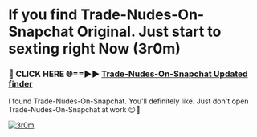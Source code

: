 # If you find Trade-Nudes-On-Snapchat Original. Just start to sexting right Now (3r0m)

<h3>🔴 CLICK HERE 🌐==►► <a href="https://tinyurl.com/mtbk5fxa" rel="nofollow">Trade-Nudes-On-Snapchat Updated finder</a></h3>

I found Trade-Nudes-On-Snapchat. You'll definitely like. Just don't open Trade-Nudes-On-Snapchat at work 😉💬

[![3r0m](https://i.imgur.com/Q8WKrnY.jpeg)](https://tinyurl.com/mtbk5fxa)
